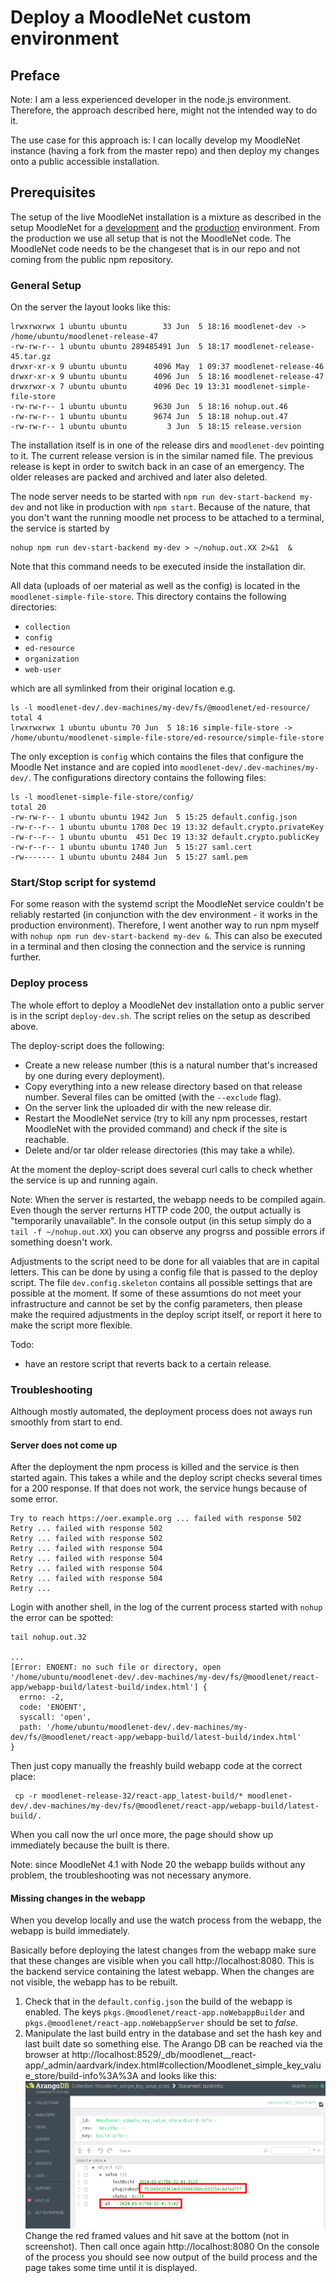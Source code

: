 # Deploy a MoodleNet custom environment

## Preface

Note: I am a less experienced developer in the node.js environment. Therefore,
the approach described here, might not the intended way to do it.

The use case for this approach is: I can locally develop my MoodleNet
instance (having a fork from the master repo) and then deploy my changes
onto a public accessible installation.

## Prerequisites

The setup of the live MoodleNet installation is a mixture as described in
the setup MoodleNet for a [development](docker_setup_dev.md) and the
[production](docker_setup.md) environment. From the production we use all
setup that is not the MoodleNet code. The MoodleNet code needs to be the changeset
that is in our repo and not coming from the public npm repository.

### General Setup

On the server the layout looks like this:
```
lrwxrwxrwx 1 ubuntu ubuntu        33 Jun  5 18:16 moodlenet-dev -> /home/ubuntu/moodlenet-release-47
-rw-rw-r-- 1 ubuntu ubuntu 289485491 Jun  5 18:17 moodlenet-release-45.tar.gz
drwxr-xr-x 9 ubuntu ubuntu      4096 May  1 09:37 moodlenet-release-46
drwxr-xr-x 9 ubuntu ubuntu      4096 Jun  5 18:16 moodlenet-release-47
drwxrwxr-x 7 ubuntu ubuntu      4096 Dec 19 13:31 moodlenet-simple-file-store
-rw-rw-r-- 1 ubuntu ubuntu      9630 Jun  5 18:16 nohup.out.46
-rw-rw-r-- 1 ubuntu ubuntu      9674 Jun  5 18:18 nohup.out.47
-rw-rw-r-- 1 ubuntu ubuntu         3 Jun  5 18:15 release.version
```

The installation itself is in one of the release dirs and `moodlenet-dev` pointing to it. The current release version is in the similar named file.
The previous release is kept in order to switch back in an case of an emergency. The older releases are packed and archived and later also deleted.

The node server needs to be started with `npm run dev-start-backend my-dev` and not
like in production with `npm start`.
Because of the nature, that you don't want the running moodle net process to be attached to a terminal, the service is started by
```
nohup npm run dev-start-backend my-dev > ~/nohup.out.XX 2>&1  &
```
Note that this command needs to be executed inside the installation dir.

All data (uploads of oer material as well as the config) is located in the `moodlenet-simple-file-store`. This directory contains the following directories:
* `collection`
* `config`
* `ed-resource`
* `organization`
* `web-user`

which are all symlinked from their original location e.g.
```
ls -l moodlenet-dev/.dev-machines/my-dev/fs/@moodlenet/ed-resource/
total 4
lrwxrwxrwx 1 ubuntu ubuntu 70 Jun  5 18:16 simple-file-store -> /home/ubuntu/moodlenet-simple-file-store/ed-resource/simple-file-store
```

The only exception is `config` which contains the files that configure the Moodle Net
instance and are copied into `moodlenet-dev/.dev-machines/my-dev/`. The configurations
directory contains the following files:
```
ls -l moodlenet-simple-file-store/config/
total 20
-rw-rw-r-- 1 ubuntu ubuntu 1942 Jun  5 15:25 default.config.json
-rw-r--r-- 1 ubuntu ubuntu 1708 Dec 19 13:32 default.crypto.privateKey
-rw-r--r-- 1 ubuntu ubuntu  451 Dec 19 13:32 default.crypto.publicKey
-rw-r--r-- 1 ubuntu ubuntu 1740 Jun  5 15:27 saml.cert
-rw------- 1 ubuntu ubuntu 2484 Jun  5 15:27 saml.pem
```

### Start/Stop script for systemd

For some reason with the systemd script the MoodleNet service couldn't be reliably restarted (in
conjunction with the dev environment - it works in the production environment).
Therefore, I went another way to run npm myself with `nohup npm run dev-start-backend my-dev &`.
This can also be executed in a terminal and then closing the connection and the service is running
further.

### Deploy process

The whole effort to deploy a MoodleNet dev installation onto a public server is in the script `deploy-dev.sh`. The script relies on the setup as described above.

The deploy-script does the following:
* Create a new release number (this is a natural number that's increased by one during every deployment).
* Copy everything into a new release directory based on that release number. Several files can be omitted
  (with the `--exclude` flag).
* On the server link the uploaded dir with the new release dir.
* Restart the MoodleNet service (try to kill any npm processes, restart MoodleNet with the provided command)
  and check if the site is reachable.
* Delete and/or tar older release directories (this may take a while).

At the moment the deploy-script does several curl calls to check whether the
service is up and running again.

Note: When the server is restarted, the webapp needs to be compiled again. Even though
the server rerturns HTTP code 200, the output actually is "temporarily unavailable".
In the console output (in this setup simply do a `tail -f ~/nohup.out.XX`) you can
observe any progrss and possible errors if something doesn't work.

Adjustments to the script need to be done for all vaiables that are in capital letters. This can be done by using a config file that is passed to the deploy script.
The file `dev.config.skeleton` contains all possible settings that are possible at the moment. If some of these assumtions do not meet your infrastructure and cannot
be set by the config parameters, then please make the required adjustments in the
deploy script itself, or report it here to make the script more flexible.

Todo:
* have an restore script that reverts back to a certain release.

### Troubleshooting

Although mostly automated, the deployment process does not aways run smoothly from start to end.

#### Server does not come up

After the deployment the npm process is killed and the service is then started again. This takes a while
and the deploy script checks several times for a 200 response. If that does not work, the service hungs because of some error.

```
Try to reach https://oer.example.org ... failed with response 502
Retry ... failed with response 502
Retry ... failed with response 502
Retry ... failed with response 504
Retry ... failed with response 504
Retry ... failed with response 504
Retry ... failed with response 504
Retry ... 

```

Login with another shell, in the log of the current process started with `nohup` the error can be
spotted:

```
tail nohup.out.32 

...
[Error: ENOENT: no such file or directory, open '/home/ubuntu/moodlenet-dev/.dev-machines/my-dev/fs/@moodlenet/react-app/webapp-build/latest-build/index.html'] {
  errno: -2,
  code: 'ENOENT',
  syscall: 'open',
  path: '/home/ubuntu/moodlenet-dev/.dev-machines/my-dev/fs/@moodlenet/react-app/webapp-build/latest-build/index.html'
}

```

Then just copy manually the freashly build webapp code at the correct place:
```
 cp -r moodlenet-release-32/react-app_latest-build/* moodlenet-dev/.dev-machines/my-dev/fs/@moodlenet/react-app/webapp-build/latest-build/.
```

When you call now the url once more, the page should show up immediately because the built is there.

Note: since MoodleNet 4.1 with Node 20 the webapp builds without any problem, the troubleshooting was not necessary anymore.

#### Missing changes in the webapp

When you develop locally and use the watch process from the webapp, the webapp is build immediately.

Basically before deploying the latest changes from the webapp make sure that these changes are visible
when you call http://localhost:8080. This is the backend service containing the latest webapp.
When the changes are not visible, the webapp has to be rebuilt.

1. Check that in the `default.config.json` the build of the webapp is enabled. The keys `pkgs.@moodlenet/react-app.noWebappBuilder` and
`pkgs.@moodlenet/react-app.noWebappServer` should be set to *false*.
1. Manipulate the last build entry in the database and set the hash
key and last built date so something else. The Arango DB can be reached
via the browser at http://localhost:8529/_db/moodlenet__react-app/_admin/aardvark/index.html#collection/Moodlenet_simple_key_value_store/build-info%3A%3A and looks like this: ![Arango DB last build information](mnet_last_built.png)
Change the red framed values and hit save at the bottom (not in screenshot).
Then call once again http://localhost:8080
On the console of the process you should see now output of the build
process and the page takes some time until it is displayed.
